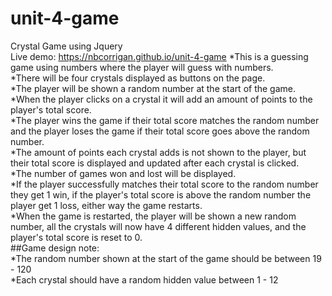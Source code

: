 # unit-4-game
Crystal Game using Jquery<br>
Live demo: <a href="https://nbcorrigan.github.io/unit-4-game/">https://nbcorrigan.github.io/unit-4-game</a>
*This is a guessing game using numbers where the player will guess with numbers. <br>
*There will be four crystals displayed as buttons on the page.<br>
*The player will be shown a random number at the start of the game.<br>
*When the player clicks on a crystal it will add an amount of points to the player's total score.<br>
*The player wins the game if their total score matches the random number and the player loses the game if their total score goes above the random number.<br>
*The amount of points each crystal adds is not shown to the player, but their total score is displayed and updated after each crystal is clicked.<br>
*The number of games won and lost will be displayed.<br>
*If the player successfully matches their total score to the random number they get 1 win, if the player's total score is above the random number the player get 1 loss, either way the game restarts.<br>
*When the game is restarted, the player will be shown a new random number, all the crystals will now have 4 different hidden values, and the player's total score is reset to 0.<br>
##Game design note: <br>
*The random number shown at the start of the game should be between 19 - 120<br>
*Each crystal should have a random hidden value between 1 - 12<br>

